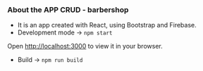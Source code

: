 ### About the APP CRUD - barbershop

- It is an app created with React, using Bootstrap and Firebase.
- Development mode -> `npm start`
   
Open [http://localhost:3000](http://localhost:3000) to view it in your browser.
- Build -> `npm run build`

